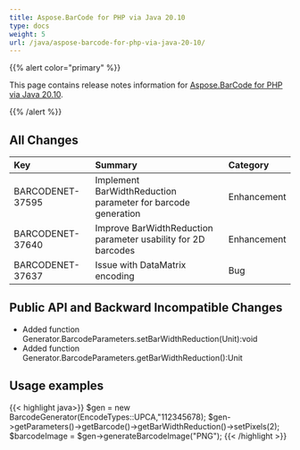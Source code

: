 ```yaml
---
title: Aspose.BarCode for PHP via Java 20.10
type: docs
weight: 5
url: /java/aspose-barcode-for-php-via-java-20-10/
---
```


{{% alert color="primary" %}} 

This page contains release notes information for [Aspose.BarCode for PHP via Java 20.10](https://downloads.aspose.com/barcode/php/new-releases/aspose.barcode-for-php-via-java-20.10/).

{{% /alert %}} 
## **All Changes**

|**Key**|**Summary**|**Category**|
| :- | :- | :- |
|BARCODENET-37595 |Implement BarWidthReduction parameter for barcode generation|Enhancement|
|BARCODENET-37640 |Improve BarWidthReduction parameter usability for 2D barcodes|Enhancement|
|BARCODENET-37637 |Issue with DataMatrix encoding|Bug|


## **Public API and Backward Incompatible Changes**
- Added function Generator.BarcodeParameters.setBarWidthReduction(Unit):void
- Added function Generator.BarcodeParameters.getBarWidthReduction():Unit

## **Usage examples**
{{< highlight java>}}
    $gen = new BarcodeGenerator(EncodeTypes::UPCA,"112345678);
    $gen->getParameters()->getBarcode()->getBarWidthReduction()->setPixels(2);
    $barcodeImage = $gen->generateBarcodeImage("PNG");
{{< /highlight >}}